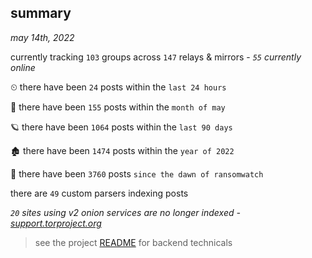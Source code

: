 
## summary
_may 14th, 2022_

currently tracking `103` groups across `147` relays & mirrors - _`55` currently online_

⏲ there have been `24` posts within the `last 24 hours`

🦈 there have been `155` posts within the `month of may`

🪐 there have been `1064` posts within the `last 90 days`

🏚 there have been `1474` posts within the `year of 2022`

🦕 there have been `3760` posts `since the dawn of ransomwatch`

there are `49` custom parsers indexing posts

_`20` sites using v2 onion services are no longer indexed - [support.torproject.org](https://support.torproject.org/onionservices/v2-deprecation/)_

> see the project [README](https://github.com/thetanz/ransomwatch#ransomwatch--) for backend technicals
